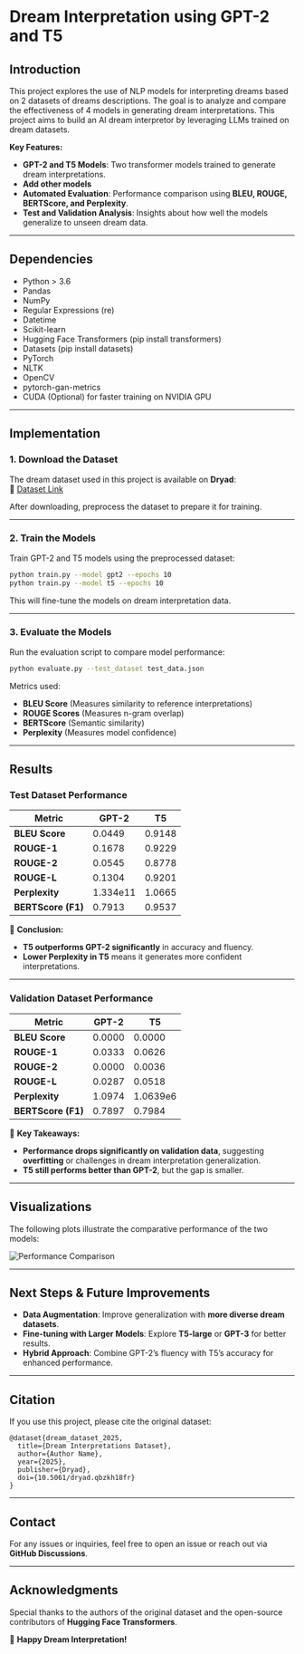 # Dream Interpretation using GPT-2 and T5

## Introduction
This project explores the use of NLP models for interpreting dreams based on 2 datasets of dreams descriptions. The goal is to analyze and compare the effectiveness of 4 models in generating dream interpretations.
This project aims to build an AI dream interpretor by leveraging LLMs trained on dream datasets.

**Key Features:**
- **GPT-2 and T5 Models**: Two transformer models trained to generate dream interpretations.
- **Add other models**
- **Automated Evaluation**: Performance comparison using **BLEU, ROUGE, BERTScore, and Perplexity**.
- **Test and Validation Analysis**: Insights about how well the models generalize to unseen dream data.

---

## Dependencies
  - Python > 3.6
  - Pandas 
  - NumPy 
  - Regular Expressions (re) 
  - Datetime 
  - Scikit-learn 
  - Hugging Face Transformers (pip install transformers)
  - Datasets (pip install datasets)
  - PyTorch 
  - NLTK 
  - OpenCV 
  - pytorch-gan-metrics 
  - CUDA (Optional) for faster training on NVIDIA GPU
---

## Implementation

### **1. Download the Dataset**
The dream dataset used in this project is available on **Dryad**:  
🔗 [Dataset Link](https://datadryad.org/stash/dataset/doi:10.5061/dryad.qbzkh18fr)

After downloading, preprocess the dataset to prepare it for training.

---

### **2. Train the Models**
Train GPT-2 and T5 models using the preprocessed dataset:

```bash
python train.py --model gpt2 --epochs 10
python train.py --model t5 --epochs 10
```

This will fine-tune the models on dream interpretation data.

---

### **3. Evaluate the Models**
Run the evaluation script to compare model performance:

```bash
python evaluate.py --test_dataset test_data.json
```

Metrics used:
- **BLEU Score** (Measures similarity to reference interpretations)
- **ROUGE Scores** (Measures n-gram overlap)
- **BERTScore** (Semantic similarity)
- **Perplexity** (Measures model confidence)

---

## **Results**

### **Test Dataset Performance**
| Metric               | GPT-2  | T5    |
|----------------------|--------|-------|
| **BLEU Score**      | 0.0449 | 0.9148 |
| **ROUGE-1**        | 0.1678 | 0.9229 |
| **ROUGE-2**        | 0.0545 | 0.8778 |
| **ROUGE-L**        | 0.1304 | 0.9201 |
| **Perplexity**      | 1.334e11 | 1.0665 |
| **BERTScore (F1)** | 0.7913 | 0.9537 |

📌 **Conclusion:**  
- **T5 outperforms GPT-2 significantly** in accuracy and fluency.
- **Lower Perplexity in T5** means it generates more confident interpretations.

---

### **Validation Dataset Performance**
| Metric               | GPT-2  | T5    |
|----------------------|--------|-------|
| **BLEU Score**      | 0.0000 | 0.0000 |
| **ROUGE-1**        | 0.0333 | 0.0626 |
| **ROUGE-2**        | 0.0000 | 0.0036 |
| **ROUGE-L**        | 0.0287 | 0.0518 |
| **Perplexity**      | 1.0974 | 1.0639e6 |
| **BERTScore (F1)** | 0.7897 | 0.7984 |

📌 **Key Takeaways:**  
- **Performance drops significantly on validation data**, suggesting **overfitting** or challenges in dream interpretation generalization.
- **T5 still performs better than GPT-2**, but the gap is smaller.

---

## **Visualizations**
The following plots illustrate the comparative performance of the two models:

![Performance Comparison](results/performance_comparison.png)

---

## **Next Steps & Future Improvements**
- **Data Augmentation**: Improve generalization with **more diverse dream datasets**.
- **Fine-tuning with Larger Models**: Explore **T5-large** or **GPT-3** for better results.
- **Hybrid Approach**: Combine GPT-2’s fluency with T5’s accuracy for enhanced performance.

---

## **Citation**
If you use this project, please cite the original dataset:
```
@dataset{dream_dataset_2025,
  title={Dream Interpretations Dataset},
  author={Author Name},
  year={2025},
  publisher={Dryad},
  doi={10.5061/dryad.qbzkh18fr}
}
```

---

## **Contact**
For any issues or inquiries, feel free to open an issue or reach out via **GitHub Discussions**.

---

## **Acknowledgments**
Special thanks to the authors of the original dataset and the open-source contributors of **Hugging Face Transformers**.

🚀 **Happy Dream Interpretation!**
